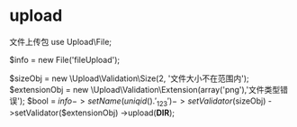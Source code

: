 # upload
文件上传包
use Upload\File;

$info = new File('fileUpload');

$sizeObj = new \Upload\Validation\Size(2, '文件大小不在范围内');
$extensionObj = new \Upload\Validation\Extension(array('png'),'文件类型错误');
$bool = $info->setName(uniqid().'_123')
             ->setValidator($sizeObj)
             ->setValidator($extensionObj)
             ->upload(__DIR__);
